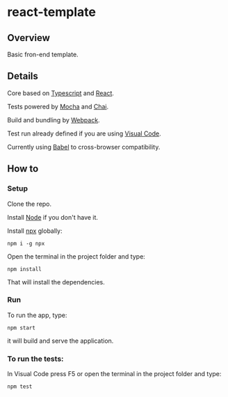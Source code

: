 # react-template

## Overview

Basic fron-end template. 

## Details

Core based on [Typescript](https://www.typescriptlang.org/) and [React](https://reactjs.org/).

Tests powered by [Mocha](https://mochajs.org/) and [Chai](https://www.chaijs.com/).

Build and bundling by [Webpack](https://webpack.js.org/).

Test run already defined if you are using [Visual Code](https://code.visualstudio.com/download).

Currently using [Babel](https://babeljs.io/) to cross-browser compatibility.

## How to

### Setup
Clone the repo.

Install [Node](https://nodejs.org) if you don't have it.

Install [npx](https://www.npmjs.com/package/npx) globally:
```
npm i -g npx
```

Open the terminal in the project folder and type:
```
npm install
```
That will install the dependencies. 

### Run

To run the app, type:

```
npm start
```
it will build and serve the application.



### To run the tests:

In Visual Code press F5 or open the terminal in the project folder and type:
```
npm test
```